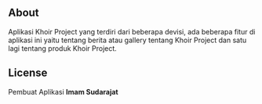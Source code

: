 ## About

Aplikasi Khoir Project yang terdiri dari beberapa devisi, ada beberapa fitur di aplikasi ini yaitu tentang berita atau gallery tentang Khoir Project dan satu lagi tentang produk Khoir Project.

## License
Pembuat Aplikasi <b>Imam Sudarajat</b>